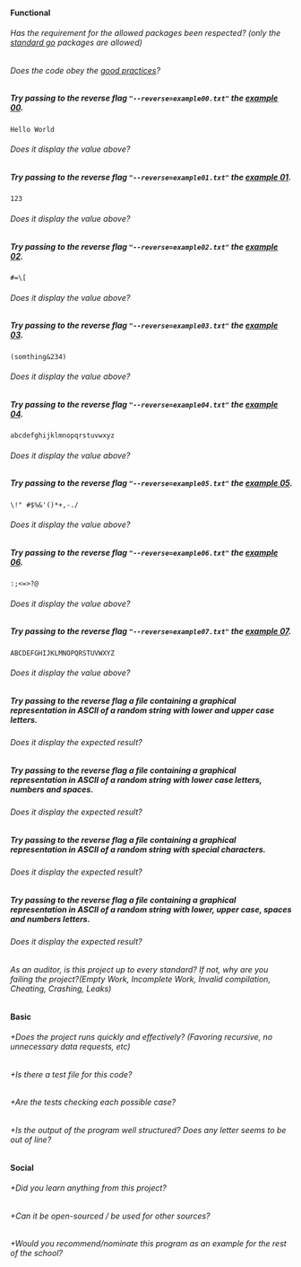 #### Functional

###### Has the requirement for the allowed packages been respected? (only the [standard go](https://golang.org/pkg/) packages are allowed)

###### Does the code obey the [good practices](https://github.com/01-edu/public/blob/master/subjects/good-practices/)?

##### Try passing to the reverse flag `"--reverse=example00.txt"` the [example 00](https://public.01-edu.org/subjects/ascii-art/reverse/example).

`Hello World`

###### Does it display the value above?

##### Try passing to the reverse flag `"--reverse=example01.txt"` the [example 01](https://public.01-edu.org/subjects/ascii-art/reverse/example).

`123`

###### Does it display the value above?

##### Try passing to the reverse flag `"--reverse=example02.txt"` the [example 02](https://public.01-edu.org/subjects/ascii-art/reverse/example).

`#=\[`

###### Does it display the value above?

##### Try passing to the reverse flag `"--reverse=example03.txt"` the [example 03](https://public.01-edu.org/subjects/ascii-art/reverse/example).

`(somthing&234)`

###### Does it display the value above?

##### Try passing to the reverse flag `"--reverse=example04.txt"` the [example 04](https://public.01-edu.org/subjects/ascii-art/reverse/example).

`abcdefghijklmnopqrstuvwxyz`

###### Does it display the value above?

##### Try passing to the reverse flag `"--reverse=example05.txt"` the [example 05](https://public.01-edu.org/subjects/ascii-art/reverse/example).

`\!" #$%&'()*+,-./`

###### Does it display the value above?

##### Try passing to the reverse flag `"--reverse=example06.txt"` the [example 06](https://public.01-edu.org/subjects/ascii-art/reverse/example).

`:;<=>?@`

###### Does it display the value above?

##### Try passing to the reverse flag `"--reverse=example07.txt"` the [example 07](https://public.01-edu.org/subjects/ascii-art/reverse/example).

`ABCDEFGHIJKLMNOPQRSTUVWXYZ`

###### Does it display the value above?

##### Try passing to the reverse flag a file containing a graphical representation in ASCII of a random string with lower and upper case letters.

###### Does it display the expected result?

##### Try passing to the reverse flag a file containing a graphical representation in ASCII of a random string with lower case letters, numbers and spaces.

###### Does it display the expected result?

##### Try passing to the reverse flag a file containing a graphical representation in ASCII of a random string with special characters.

###### Does it display the expected result?

##### Try passing to the reverse flag a file containing a graphical representation in ASCII of a random string with lower, upper case, spaces and numbers letters.

###### Does it display the expected result?

###### As an auditor, is this project up to every standard? If not, why are you failing the project?(Empty Work, Incomplete Work, Invalid compilation, Cheating, Crashing, Leaks)

#### Basic

###### +Does the project runs quickly and effectively? (Favoring recursive, no unnecessary data requests, etc)

###### +Is there a test file for this code?

###### +Are the tests checking each possible case?

###### +Is the output of the program well structured? Does any letter seems to be out of line?

#### Social

###### +Did you learn anything from this project?

###### +Can it be open-sourced / be used for other sources?

###### +Would you recommend/nominate this program as an example for the rest of the school?
